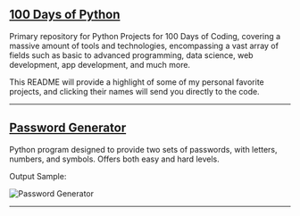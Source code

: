## [100 Days of Python](https://www.udemy.com/course/100-days-of-code/learn/lecture/23154980#overview)

Primary repository for Python Projects for 100 Days of Coding, covering a massive amount of tools and technologies, encompassing a vast array of fields such as basic to
advanced programming, data science, web development, app development, and much more.

This README will provide a highlight of some of my personal favorite projects, and clicking their names will send you directly to the code.


***

## [Password Generator](https://github.com/adam-patrick/100-Days-of-Python/blob/Projects/Day%205%20-%20Password%20Generator)

Python program designed to provide two sets of passwords, with letters, numbers, and symbols. Offers both easy and hard levels.

Output Sample:

![Password Generator](https://github.com/adam-patrick/100-Days-of-Python/blob/images/PassgenEx.PNG "Password Generator Output")


***

